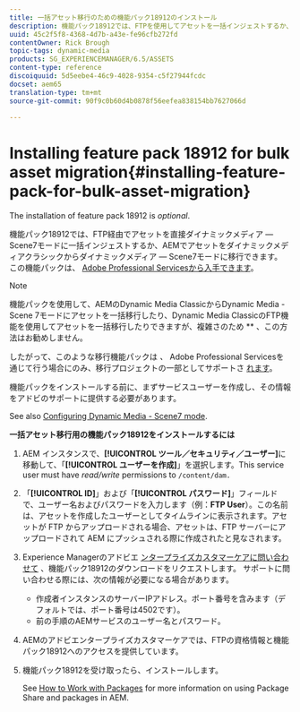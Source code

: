 ```yaml
---
title: 一括アセット移行のための機能パック18912のインストール
description: 機能パック18912では、FTPを使用してアセットを一括インジェストするか、AEM上のDynamic Media Classicからダイナミックメディアにアセットを移行できます。 このオプションの機能パックは、アドビサポートから入手できます。
uuid: 45c2f5f8-4368-4d7b-a43e-fe96cfb272fd
contentOwner: Rick Brough
topic-tags: dynamic-media
products: SG_EXPERIENCEMANAGER/6.5/ASSETS
content-type: reference
discoiquuid: 5d5eebe4-46c9-4028-9354-c5f27944fcdc
docset: aem65
translation-type: tm+mt
source-git-commit: 90f9c0b60d4b0878f56eefea838154bb7627066d

---
```



# Installing feature pack 18912 for bulk asset migration{#installing-feature-pack-for-bulk-asset-migration}

The installation of feature pack 18912 is *optional*.

機能パック18912では、FTP経由でアセットを直接ダイナミックメディア — Scene7モードに一括インジェストするか、AEMでアセットをダイナミックメディアクラシックからダイナミックメディア — Scene7モードに移行できます。 この機能パックは、 [Adobe Professional Servicesから入手できます](https://www.adobe.com/jp/experience-cloud/consulting-services.html)。

>[!NOTE]
>
>機能パックを使用して、AEMのDynamic Media ClassicからDynamic Media - Scene 7モードにアセットを一括移行したり、Dynamic Media ClassicのFTP機能を使用してアセットを一括移行したりできますが、複雑さのため ** 、この方法はお勧めしません。
>
>したがって、このような移行機能パックは *、* Adobe Professional Servicesを通じて行う場合にのみ、移行プロジェクトの一部としてサポートさ [れます](https://www.adobe.com/jp/experience-cloud/consulting-services.html)。

機能パックをインストールする前に、まずサービスユーザーを作成し、その情報をアドビのサポートに提供する必要があります。

See also [Configuring Dynamic Media - Scene7 mode](/help/assets/config-dms7.md).

**一括アセット移行用の機能パック18912をインストールするには**

1. AEM インスタンスで、**[!UICONTROL ツール／セキュリティ／ユーザー]**&#x200B;に移動して、「**[!UICONTROL ユーザーを作成]**」を選択します。This service user must have *read/write* permissions to `/content/dam.`
1. 「**[!UICONTROL ID]**」および「**[!UICONTROL パスワード]**」フィールドで、ユーザー名およびパスワードを入力します（例：**FTP User**）。この名前は、アセットを作成したユーザーとしてタイムラインに表示されます。アセットが FTP からアップロードされる場合、アセットは、FTP サーバーにアップロードされて AEM にプッシュされる際に作成されたと見なされます。
1. Experience Managerのアドビエ [ンタープライズカスタマーケアに問い合わせて](https://helpx.adobe.com/jp/contact/enterprise-support.ec.html) 、機能パック18912のダウンロードをリクエストします。 サポートに問い合わせる際には、次の情報が必要になる場合があります。

   * 作成者インスタンスのサーバーIPアドレス。ポート番号を含みます（デフォルトでは、ポート番号は4502です）。
   * 前の手順のAEMサービスのユーザー名とパスワード。

1. AEMのアドビエンタープライズカスタマーケアでは、FTPの資格情報と機能パック18912へのアクセスを提供しています。
1. 機能パック18912を受け取ったら、インストールします。

   See [How to Work with Packages](/help/sites-administering/package-manager.md) for more information on using Package Share and packages in AEM.
